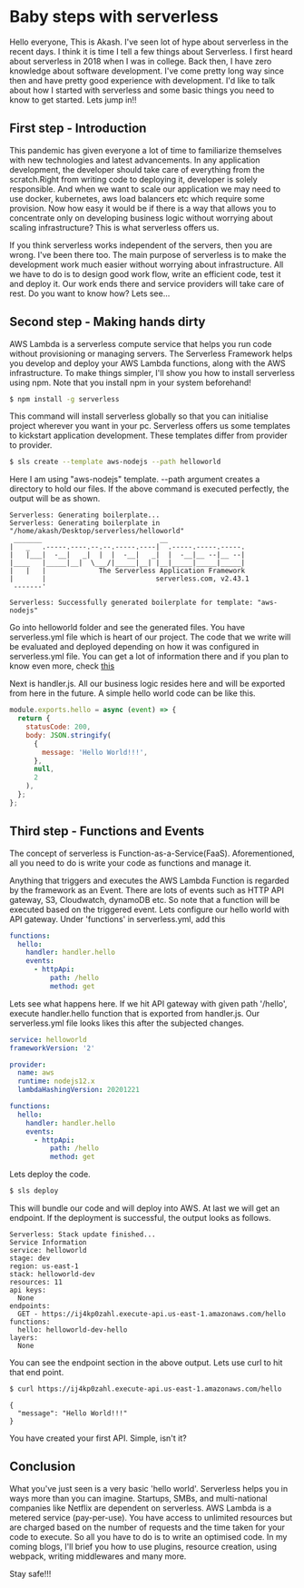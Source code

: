 # Baby steps with serverless

Hello everyone, This is Akash. I've seen lot of hype about serverless in the recent days. I think it is time I tell a few things about Serverless. I first heard about serverless in 2018 when I was in college. Back then, I have zero knowledge about software development. I've come pretty long way since then and have pretty good experience with development. I'd like to talk about how I started with serverless and some basic things you need to know to get started. Lets jump in!!

## First step - Introduction

This pandemic has given everyone a lot of time to familiarize themselves with new technologies and latest advancements. In any application development, the developer should take care of everything from the scratch.Right from writing code to deploying it, developer is solely responsible. And when we want to scale our application we may need to use docker, kubernetes, aws load balancers etc which require some provision. Now how easy it would be if there is a way that allows you to concentrate only on developing business logic without worrying about scaling infrastructure? This is what serverless offers us.

If you think serverless works independent of the servers, then you are wrong. I've been there too. The main purpose of serverless is to make the development work much easier without worrying about infrastructure. All we have to do is to design good work flow, write an efficient code, test it and deploy it. Our work ends there and service providers will take care of rest. Do you want to know how? Lets see...

## Second step - Making hands dirty

AWS Lambda is a serverless compute service that helps you run code without provisioning or managing servers. The Serverless Framework helps you develop and deploy your AWS Lambda functions, along with the AWS infrastructure. To make things simpler, I'll show you how to install serverless using npm. Note that you install npm in your system beforehand!

```sh
$ npm install -g serverless
```
This command will install serverless globally so that you can initialise project wherever you want in your pc. Serverless offers us some templates to kickstart application development. These templates differ from provider to provider.

```sh
$ sls create --template aws-nodejs --path helloworld
```
Here I am using "aws-nodejs" template. --path argument creates a directory to hold our files. If the above command is executed perfectly, the output will be as shown.

```
Serverless: Generating boilerplate...
Serverless: Generating boilerplate in "/home/akash/Desktop/serverless/helloworld"
 _______                             __
|   _   .-----.----.--.--.-----.----|  .-----.-----.-----.
|   |___|  -__|   _|  |  |  -__|   _|  |  -__|__ --|__ --|
|____   |_____|__|  \___/|_____|__| |__|_____|_____|_____|
|   |   |             The Serverless Application Framework
|       |                           serverless.com, v2.43.1
 -------'

Serverless: Successfully generated boilerplate for template: "aws-nodejs"
```

Go into helloworld folder and see the generated files. You have serverless.yml file which is heart of our project. The code that we write will be evaluated and deployed depending on how it was configured in serverless.yml file. You can get a lot of information there and if you plan to know even more, check [this](https://www.serverless.com/framework/docs/providers/aws/guide/serverless.yml/)

Next is handler.js. All our business logic resides here and will be exported from here in the future. A simple hello world code can be like this.

```js
module.exports.hello = async (event) => {
  return {
    statusCode: 200,
    body: JSON.stringify(
      {
        message: 'Hello World!!!',
      },
      null,
      2
    ),
  };
};
```

## Third step - Functions and Events

The concept of serverless is Function-as-a-Service(FaaS). Aforementioned, all you need to do is write your code as functions and manage it.

Anything that triggers and executes the AWS Lambda Function is regarded by the framework as an Event. There are lots of events such as HTTP API gateway, S3, Cloudwatch, dynamoDB etc. So note that a function will be executed based on the triggered event. Lets configure our hello world with API gateway. Under 'functions' in serverless.yml, add this

```yaml
functions:
  hello:
    handler: handler.hello
    events:
      - httpApi:
          path: /hello
          method: get
```

Lets see what happens here. If we hit API gateway with given path '/hello', execute handler.hello function that is exported from handler.js. Our serverless.yml file looks likes this after the subjected changes.

```yaml
service: helloworld
frameworkVersion: '2'

provider:
  name: aws
  runtime: nodejs12.x
  lambdaHashingVersion: 20201221

functions:
  hello:
    handler: handler.hello
    events:
      - httpApi:
          path: /hello
          method: get
```

Lets deploy the code.

```sh
$ sls deploy
```

This will bundle our code and will deploy into AWS. At last we will get an endpoint. If the deployment is successful, the output looks as follows.

```
Serverless: Stack update finished...
Service Information
service: helloworld
stage: dev
region: us-east-1
stack: helloworld-dev
resources: 11
api keys:
  None
endpoints:
  GET - https://ij4kp0zahl.execute-api.us-east-1.amazonaws.com/hello
functions:
  hello: helloworld-dev-hello
layers:
  None
```

You can see the endpoint section in the above output. Lets use curl to hit that end point.

```sh
$ curl https://ij4kp0zahl.execute-api.us-east-1.amazonaws.com/hello
```

```
{
  "message": "Hello World!!!"
}
```

You have created your first API. Simple, isn't it?

## Conclusion

What you've just seen is a very basic 'hello world'. Serverless helps you in ways more than you can imagine. Startups, SMBs, and multi-national companies like Netflix are dependent on serverless. AWS Lambda is a metered service (pay-per-use). You have access to unlimited resources but are charged based on the number of requests and the time taken for your code to execute. So all you have to do is to write an optimised code. In my coming blogs, I'll brief you how to use plugins, resource creation, using webpack, writing middlewares and many more.

Stay safe!!!
